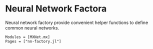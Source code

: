 # Neural Network Factora

Neural network factory provide convenient helper functions to define
common neural networks.

```@autodocs
Modules = [MXNet.mx]
Pages = ["nn-factory.jl"]
```
